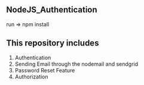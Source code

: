 ## NodeJS_Authentication

run => npm install 


## This repository includes
1. Authentication
2. Sending Email through the nodemail and sendgrid
3. Password Reset Feature
4. Authorization
